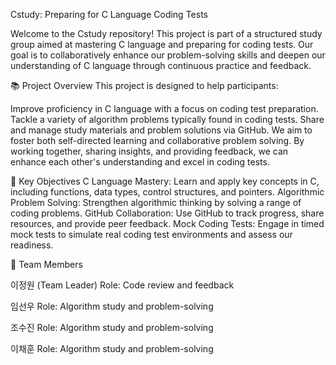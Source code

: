 Cstudy: Preparing for C Language Coding Tests

Welcome to the Cstudy repository! This project is part of a structured study group aimed at mastering C language and preparing for coding tests. Our goal is to collaboratively enhance our problem-solving skills and deepen our understanding of C language through continuous practice and feedback.

📚 Project Overview
This project is designed to help participants:

Improve proficiency in C language with a focus on coding test preparation.
Tackle a variety of algorithm problems typically found in coding tests.
Share and manage study materials and problem solutions via GitHub.
We aim to foster both self-directed learning and collaborative problem solving. By working together, sharing insights, and providing feedback, we can enhance each other's understanding and excel in coding tests.

🚀 Key Objectives
C Language Mastery: Learn and apply key concepts in C, including functions, data types, control structures, and pointers.
Algorithmic Problem Solving: Strengthen algorithmic thinking by solving a range of coding problems.
GitHub Collaboration: Use GitHub to track progress, share resources, and provide peer feedback.
Mock Coding Tests: Engage in timed mock tests to simulate real coding test environments and assess our readiness.

👥 Team Members

이정원 (Team Leader)
Role: Code review and feedback

임선우
Role: Algorithm study and problem-solving

조수진
Role: Algorithm study and problem-solving

이채훈
Role: Algorithm study and problem-solving
